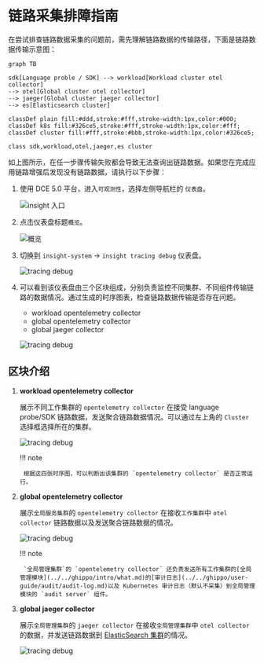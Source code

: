 # 链路采集排障指南

在尝试排查链路数据采集的问题前，需先理解链路数据的传输路径，下面是链路数据传输示意图：

```mermaid
graph TB

sdk[Language proble / SDK] --> workload[Workload cluster otel collector]
--> otel[Global cluster otel collector]
--> jaeger[Global cluster jaeger collector]
--> es[Elasticsearch cluster]

classDef plain fill:#ddd,stroke:#fff,stroke-width:1px,color:#000;
classDef k8s fill:#326ce5,stroke:#fff,stroke-width:1px,color:#fff;
classDef cluster fill:#fff,stroke:#bbb,stroke-width:1px,color:#326ce5;

class sdk,workload,otel,jaeger,es cluster
```

如上图所示，在任一步骤传输失败都会导致无法查询出链路数据。如果您在完成应用链路增强后发现没有链路数据，请执行以下步骤：

1. 使用 DCE 5.0 平台，进入`可观测性`，选择左侧导航栏的 `仪表盘`。

    ![insight 入口](https://docs.daocloud.io/daocloud-docs-images/docs/insight/images/insight01.png)

2. 点击仪表盘标题`概览`。

    ![概览](https://docs.daocloud.io/daocloud-docs-images/docs/insight/images/insight02.png)

3. 切换到 `insight-system` -> `insight tracing debug` 仪表盘。

    ![tracing debug](https://docs.daocloud.io/daocloud-docs-images/docs/insight/images/insighttrace01.png)

4. 可以看到该仪表盘由三个区块组成，分别负责监控不同集群、不同组件传输链路的数据情况。通过生成的时序图表，检查链路数据传输是否存在问题。

    - workload opentelemetry collector
    - global opentelemetry collector
    - global jaeger collector

    ![tracing debug](https://docs.daocloud.io/daocloud-docs-images/docs/insight/images/insighttrace02.png)

## 区块介绍

1. **workload opentelemetry collector**

    展示不同工作集群的 `opentelemetry collector` 在接受 language probe/SDK 链路数据，发送聚合链路数据情况。可以通过左上角的 `Cluster` 选择框选择所在的集群。

    ![tracing debug](https://docs.daocloud.io/daocloud-docs-images/docs/insight/images/insighttrace03.png)

    !!! note

        根据这四张时序图，可以判断出该集群的 `opentelemetry collector` 是否正常运行。

2. **global opentelemetry collector**

    展示`全局服务集群`的 `opentelemetry collector` 在接收`工作集群`中 `otel collector` 链路数据以及发送聚合链路数据的情况。

    ![tracing debug](https://docs.daocloud.io/daocloud-docs-images/docs/insight/images/insighttrace04.png)

    !!! note

        `全局管理集群`的 `opentelemetry collector` 还负责发送所有工作集群的[全局管理模块](../../ghippo/intro/what.md)的[审计日志](../../ghippo/user-guide/audit/audit-log.md)以及 Kubernetes 审计日志（默认不采集）到全局管理模块的 `audit server` 组件。

3. **global jaeger collector**

    展示`全局管理集群`的 `jaeger collector` 在接收`全局管理集群`中 `otel collector` 的数据，并发送链路数据到 [ElasticSearch 集群](../../middleware/elasticsearch/intro/what.md)的情况。

    ![tracing debug](https://docs.daocloud.io/daocloud-docs-images/docs/insight/images/insighttrace05.png)
